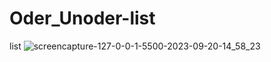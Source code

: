 # Oder_Unoder-list
 list
![screencapture-127-0-0-1-5500-2023-09-20-14_58_23](https://github.com/Ansh-02/Oder_Unoder-list/assets/144118177/d8774fc1-2ac9-4947-ba5b-559ae076f44a)

